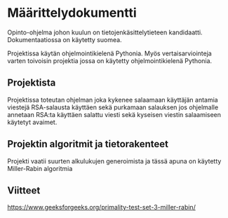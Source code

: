 # Määrittelydokumentti
Opinto-ohjelma johon kuulun on tietojenkäsittelytieteen kandidaatti. Dokumentaatiossa on käytetty suomea.

Projektissa käytän ohjelmointikielenä Pythonia. Myös vertaisarviointeja varten toivoisin projektia jossa on käytetty ohjelmointikielenä Pythonia.

## Projektista

Projektissa toteutan ohjelman joka kykenee salaamaan käyttäjän antamia viestejä RSA-salausta käyttäen sekä purkamaan salauksen jos ohjelmalle annetaan RSA:ta käyttäen salattu viesti sekä kyseisen viestin salaamiseen käytetyt avaimet.
	
## Projektin algoritmit ja tietorakenteet

Projekti vaatii suurten alkulukujen generoimista ja tässä apuna on käytetty Miller-Rabin algoritmia

## Viitteet

https://www.geeksforgeeks.org/primality-test-set-3-miller-rabin/

